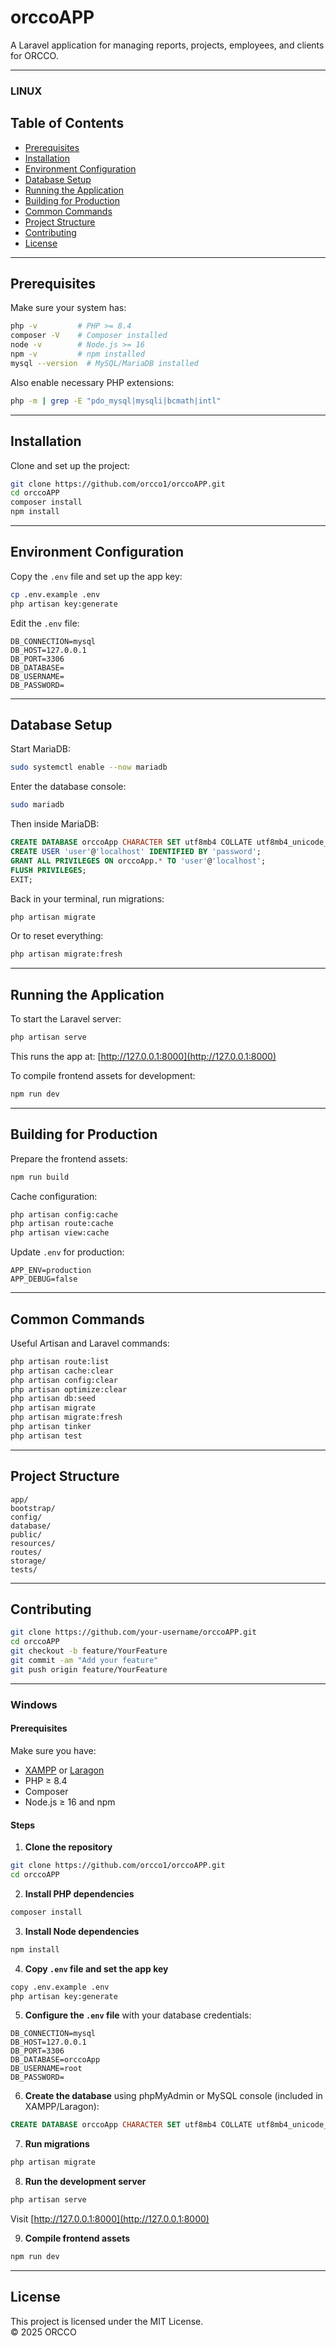 
# orccoAPP

A Laravel application for managing reports, projects, employees, and clients for ORCCO.

---

### LINUX

## Table of Contents

- [Prerequisites](#prerequisites)
- [Installation](#installation)
- [Environment Configuration](#environment-configuration)
- [Database Setup](#database-setup)
- [Running the Application](#running-the-application)
- [Building for Production](#building-for-production)
- [Common Commands](#common-commands)
- [Project Structure](#project-structure)
- [Contributing](#contributing)
- [License](#license)

---

## Prerequisites

Make sure your system has:

```bash
php -v         # PHP >= 8.4
composer -V    # Composer installed
node -v        # Node.js >= 16
npm -v         # npm installed
mysql --version  # MySQL/MariaDB installed
```

Also enable necessary PHP extensions:

```bash
php -m | grep -E "pdo_mysql|mysqli|bcmath|intl"
```

---

## Installation

Clone and set up the project:

```bash
git clone https://github.com/orcco1/orccoAPP.git
cd orccoAPP
composer install
npm install
```

---

## Environment Configuration

Copy the `.env` file and set up the app key:

```bash
cp .env.example .env
php artisan key:generate
```

Edit the `.env` file:

```dotenv
DB_CONNECTION=mysql
DB_HOST=127.0.0.1
DB_PORT=3306
DB_DATABASE=
DB_USERNAME=
DB_PASSWORD=
```

---

## Database Setup

Start MariaDB:

```bash
sudo systemctl enable --now mariadb
```

Enter the database console:

```bash
sudo mariadb
```

Then inside MariaDB:

```sql
CREATE DATABASE orccoApp CHARACTER SET utf8mb4 COLLATE utf8mb4_unicode_ci;
CREATE USER 'user'@'localhost' IDENTIFIED BY 'password';
GRANT ALL PRIVILEGES ON orccoApp.* TO 'user'@'localhost';
FLUSH PRIVILEGES;
EXIT;
```

Back in your terminal, run migrations:

```bash
php artisan migrate
```

Or to reset everything:

```bash
php artisan migrate:fresh
```

---

## Running the Application

To start the Laravel server:

```bash
php artisan serve
```

This runs the app at: [http://127.0.0.1:8000](http://127.0.0.1:8000)

To compile frontend assets for development:

```bash
npm run dev
```

---

## Building for Production

Prepare the frontend assets:

```bash
npm run build
```

Cache configuration:

```bash
php artisan config:cache
php artisan route:cache
php artisan view:cache
```

Update `.env` for production:

```dotenv
APP_ENV=production
APP_DEBUG=false
```

---

## Common Commands

Useful Artisan and Laravel commands:

```bash
php artisan route:list
php artisan cache:clear
php artisan config:clear
php artisan optimize:clear
php artisan db:seed
php artisan migrate
php artisan migrate:fresh
php artisan tinker
php artisan test
```

---

## Project Structure

```
app/
bootstrap/
config/
database/
public/
resources/
routes/
storage/
tests/
```

---

## Contributing

```bash
git clone https://github.com/your-username/orccoAPP.git
cd orccoAPP
git checkout -b feature/YourFeature
git commit -am "Add your feature"
git push origin feature/YourFeature
```

---

### Windows

#### Prerequisites

Make sure you have:

- [XAMPP](https://www.apachefriends.org/index.html) or [Laragon](https://laragon.org/)
- PHP ≥ 8.4
- Composer
- Node.js ≥ 16 and npm

#### Steps

1. **Clone the repository**

```bash
git clone https://github.com/orcco1/orccoAPP.git
cd orccoAPP
```

2. **Install PHP dependencies**

```bash
composer install
```

3. **Install Node dependencies**

```bash
npm install
```

4. **Copy `.env` file and set the app key**

```bash
copy .env.example .env
php artisan key:generate
```

5. **Configure the `.env` file** with your database credentials:

```dotenv
DB_CONNECTION=mysql
DB_HOST=127.0.0.1
DB_PORT=3306
DB_DATABASE=orccoApp
DB_USERNAME=root
DB_PASSWORD=
```

6. **Create the database** using phpMyAdmin or MySQL console (included in XAMPP/Laragon):

```sql
CREATE DATABASE orccoApp CHARACTER SET utf8mb4 COLLATE utf8mb4_unicode_ci;
```

7. **Run migrations**

```bash
php artisan migrate
```

8. **Run the development server**

```bash
php artisan serve
```

Visit [http://127.0.0.1:8000](http://127.0.0.1:8000)

9. **Compile frontend assets**

```bash
npm run dev
```

---

## License

This project is licensed under the MIT License.  
© 2025 ORCCO
